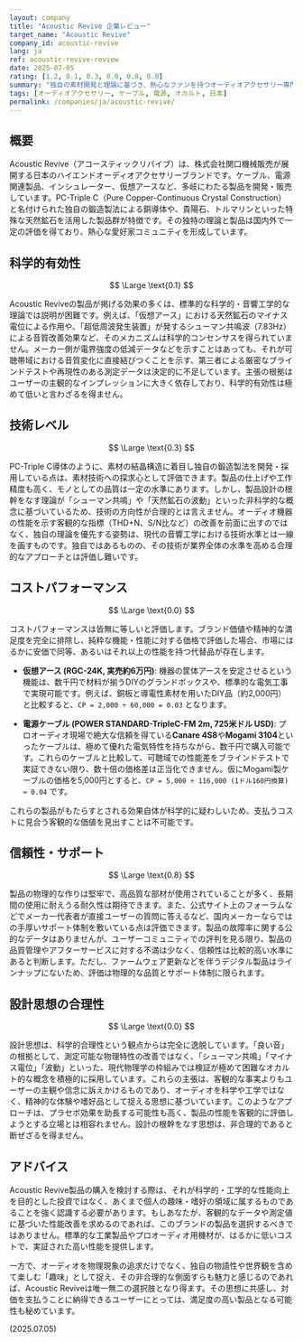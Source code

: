 ```yaml
---
layout: company
title: "Acoustic Revive 企業レビュー"
target_name: "Acoustic Revive"
company_id: acoustic-revive
lang: ja
ref: acoustic-revive-review
date: 2025-07-05
rating: [1.2, 0.1, 0.3, 0.0, 0.8, 0.0]
summary: "独自の素材開発と理論に基づき、熱心なファンを持つオーディオアクセサリー専門メーカー。PC-Triple C導体や天然鉱石の採用など、他社にはないアプローチが特徴。しかし、その効果を裏付ける科学的・客観的証拠は乏しく、「シューマン共鳴」や「マイナス電位」といった主張は非合理的と評価せざるを得ない。製品は極めて高価であり、同等の機能を謳う標準的な工業製品やDIY品と比較するとコストパフォーマンスは皆無に等しい。購入は、その独特の世界観と設計思想に共感できるユーザーに限られるだろう。"
tags: [オーディオアクセサリー, ケーブル, 電源, オカルト, 日本]
permalink: /companies/ja/acoustic-revive/
---
```


## 概要

Acoustic Revive（アコースティックリバイブ）は、株式会社関口機械販売が展開する日本のハイエンドオーディオアクセサリーブランドです。ケーブル、電源関連製品、インシュレーター、仮想アースなど、多岐にわたる製品を開発・販売しています。PC-Triple C（Pure Copper-Continuous Crystal Construction）と名付けられた独自の鍛造製法による銅導体や、貴陽石、トルマリンといった特殊な天然鉱石を活用した製品群が特徴です。その独特の理論と製品は国内外で一定の評価を得ており、熱心な愛好家コミュニティを形成しています。

## 科学的有効性

$$ \Large \text{0.1} $$

Acoustic Reviveの製品が掲げる効果の多くは、標準的な科学的・音響工学的な理論では説明が困難です。例えば、「仮想アース」における天然鉱石のマイナス電位による作用や、「超低周波発生装置」が発するシューマン共鳴波（7.83Hz）による音質改善効果など、そのメカニズムは科学的コンセンサスを得られていません。メーカー側が電界強度の低減データなどを示すことはあっても、それが可聴帯域における音質変化に直接結びつくことを示す、第三者による厳密なブラインドテストや再現性のある測定データは決定的に不足しています。主張の根拠はユーザーの主観的なインプレッションに大きく依存しており、科学的有効性は極めて低いと言わざるを得ません。

## 技術レベル

$$ \Large \text{0.3} $$

PC-Triple C導体のように、素材の結晶構造に着目し独自の鍛造製法を開発・採用している点は、素材技術への探求心として評価できます。製品の仕上げや工作精度も高く、モノとしての品質は一定の水準にあります。しかし、製品設計の根幹をなす理論が「シューマン共鳴」や「天然鉱石の波動」といった非科学的な概念に基づいているため、技術の方向性が合理的とは言えません。オーディオ機器の性能を示す客観的な指標（THD+N、S/N比など）の改善を前面に出すのではなく、独自の理論を優先する姿勢は、現代の音響工学における技術水準とは一線を画すものです。独自ではあるものの、その技術が業界全体の水準を高める合理的なアプローチとは評価し難いです。

## コストパフォーマンス

$$ \Large \text{0.0} $$

コストパフォーマンスは皆無に等しいと評価します。ブランド価値や精神的な満足度を完全に排除し、純粋な機能・性能に対する価格で評価した場合、市場にはるかに安価で同等、あるいはそれ以上の性能を持つ代替品が存在します。

- **仮想アース (RGC-24K, 実売約6万円)**: 機器の筐体アースを安定させるという機能は、数千円で材料が揃うDIYのグランドボックスや、標準的な電気工事で実現可能です。例えば、銅板と導電性素材を用いたDIY品（約2,000円）と比較すると、`CP = 2,000 ÷ 60,000 = 0.03` となります。

- **電源ケーブル (POWER STANDARD-TripleC-FM 2m, 725米ドル USD)**: プロオーディオ現場で絶大な信頼を得ている**Canare 4S8**や**Mogami 3104**といったケーブルは、極めて優れた電気特性を持ちながら、数千円で購入可能です。これらのケーブルと比較して、可聴域での性能差をブラインドテストで実証できない限り、数十倍の価格差は正当化できません。仮にMogami製ケーブルの価格を5,000円とすると、`CP = 5,000 ÷ 116,000 (1ドル160円換算) ≈ 0.04` です。

これらの製品がもたらすとされる効果自体が科学的に疑わしいため、支払うコストに見合う客観的な価値を見出すことは不可能です。

## 信頼性・サポート

$$ \Large \text{0.8} $$

製品の物理的な作りは堅牢で、高品質な部材が使用されていることが多く、長期間の使用に耐えうる耐久性は期待できます。また、公式サイト上のフォーラムなどでメーカー代表者が直接ユーザーの質問に答えるなど、国内メーカーならではの手厚いサポート体制を敷いている点は評価できます。製品の故障率に関する公的なデータはありませんが、ユーザーコミュニティでの評判を見る限り、製品の品質管理やアフターサービスに対する不満は少なく、信頼性は比較的高い水準にあると判断します。ただし、ファームウェア更新などを伴うデジタル製品はラインナップにないため、評価は物理的な品質とサポート体制に限られます。

## 設計思想の合理性

$$ \Large \text{0.0} $$

設計思想は、科学的合理性という観点からは完全に逸脱しています。「良い音」の根拠として、測定可能な物理特性の改善ではなく、「シューマン共鳴」「マイナス電位」「波動」といった、現代物理学の枠組みでは検証が極めて困難なオカルト的な概念を積極的に採用しています。これらの主張は、客観的な事実よりもユーザーの主観や信念に訴えかけるものであり、オーディオを科学や工学ではなく、精神的な体験や嗜好品として捉える思想に基づいています。このようなアプローチは、プラセボ効果を助長する可能性も高く、製品の性能を客観的に評価しようとする立場とは相容れません。設計の根幹をなす思想は、非合理的であると断ぜざるを得ません。

## アドバイス

Acoustic Revive製品の購入を検討する際は、それが科学的・工学的な性能向上を目的とした投資ではなく、あくまで個人の趣味・嗜好の領域に属するものであることを強く認識する必要があります。もしあなたが、客観的なデータや測定値に基づいた性能改善を求めるのであれば、このブランドの製品を選択するべきではありません。標準的な工業製品やプロオーディオ用機材が、はるかに低いコストで、実証された高い性能を提供します。

一方で、オーディオを物理現象の追求だけでなく、独自の物語性や世界観を含めて楽しむ「趣味」として捉え、その非合理的な側面すらも魅力と感じるのであれば、Acoustic Reviveは唯一無二の選択肢となり得ます。その思想に共感し、対価を支払うことに納得できるユーザーにとっては、満足度の高い製品となる可能性も秘めています。

(2025.07.05)
